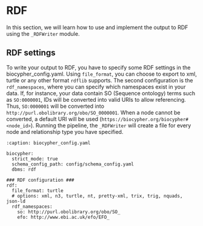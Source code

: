 # RDF

In this section, we will learn how to use and implement the output to RDF using
the `_RDFWriter` module.

## RDF settings

To write your output to RDF, you have to specify some RDF settings in the
biocypher_config.yaml. Using `file_format`, you can choose to export to xml,
turtle or any other format `rdflib` supports. The second configuration is the
`rdf_namespaces`, where you can specify which namespaces exist in your data. If,
for instance, your data contain SO (Sequence ontology) terms such as
`SO:0000001`, IDs will be converted into valid URIs to allow referencing. Thus,
`SO:0000001` will be converted into `http://purl.obolibrary.org/obo/SO_0000001`.
When a node cannot be converted, a default URI will be used
(`https://biocypher.org/biocypher#<node_id>`). Running the pipeline, the
`_RDFWriter` will create a file for every node and relationship type you have
specified.

```{code-block} yaml
:caption: biocypher_config.yaml

biocypher:
  strict_mode: true
  schema_config_path: config/schema_config.yaml
  dbms: rdf

### RDF configuration ###
rdf:
  file_format: turtle
  # options: xml, n3, turtle, nt, pretty-xml, trix, trig, nquads, json-ld
  rdf_namespaces:
    so: http://purl.obolibrary.org/obo/SO_
    efo: http://www.ebi.ac.uk/efo/EFO_

```
